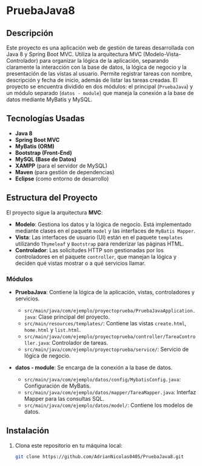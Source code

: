 # PruebaJava8

## Descripción
Este proyecto es una aplicación web de gestión de tareas desarrollada con Java 8 y Spring Boot MVC. Utiliza la arquitectura MVC (Modelo-Vista-Controlador) para organizar la lógica de la aplicación, separando claramente la interacción con la base de datos, la lógica de negocio y la presentación de las vistas al usuario. Permite registrar tareas con nombre, descripción y fecha de inicio, además de listar las tareas creadas. El proyecto se encuentra dividido en dos módulos: el principal (`PruebaJava`) y un módulo separado (`datos - module`) que maneja la conexión a la base de datos mediante MyBatis y MySQL.

## Tecnologías Usadas
- **Java 8**
- **Spring Boot MVC**
- **MyBatis (ORM)**
- **Bootstrap (Front-End)**
- **MySQL (Base de Datos)**
- **XAMPP** (para el servidor de MySQL)
- **Maven** (para gestión de dependencias)
- **Eclipse** (como entorno de desarrollo)

## Estructura del Proyecto
El proyecto sigue la arquitectura **MVC**:
- **Modelo**: Gestiona los datos y la lógica de negocio. Está implementado mediante clases en el paquete `model` y las interfaces de `MyBatis Mapper`.
- **Vista**: Las interfaces de usuario (UI) están en el paquete `templates` utilizando `Thymeleaf` y `Bootstrap` para renderizar las páginas HTML.
- **Controlador**: Las solicitudes HTTP son gestionadas por los controladores en el paquete `controller`, que manejan la lógica y deciden qué vistas mostrar o a qué servicios llamar.

### Módulos
- **PruebaJava**: Contiene la lógica de la aplicación, vistas, controladores y servicios.
  - `src/main/java/com/ejemplo/proyectoprueba/PruebaJavaApplication.java`: Clase principal del proyecto.
  - `src/main/resources/templates/`: Contiene las vistas `create.html`, `home.html` y `list.html`.
  - `src/main/java/com/ejemplo/proyectoprueba/controller/TareaController.java`: Controlador de tareas.
  - `src/main/java/com/ejemplo/proyectoprueba/service/`: Servicio de lógica de negocio.

- **datos - module**: Se encarga de la conexión a la base de datos.
  - `src/main/java/com/ejemplo/datos/config/MybatisConfig.java`: Configuración de MyBatis.
  - `src/main/java/com/ejemplo/datos/mapper/TareaMapper.java`: Interfaz Mapper para las consultas SQL.
  - `src/main/java/com/ejemplo/datos/model/`: Contiene los modelos de datos.

## Instalación

1. Clona este repositorio en tu máquina local:
   ```bash
   git clone https://github.com/AdrianNicolas0405/PruebaJava8.git
